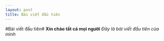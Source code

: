 ```yaml
---
layout: post
title: Bài viết đầu tiên
---
```

#Bài viết đầu tiên#
**Xin chào tất cả mọi người**
*Đây là bài viết đầu tiên của mình*
